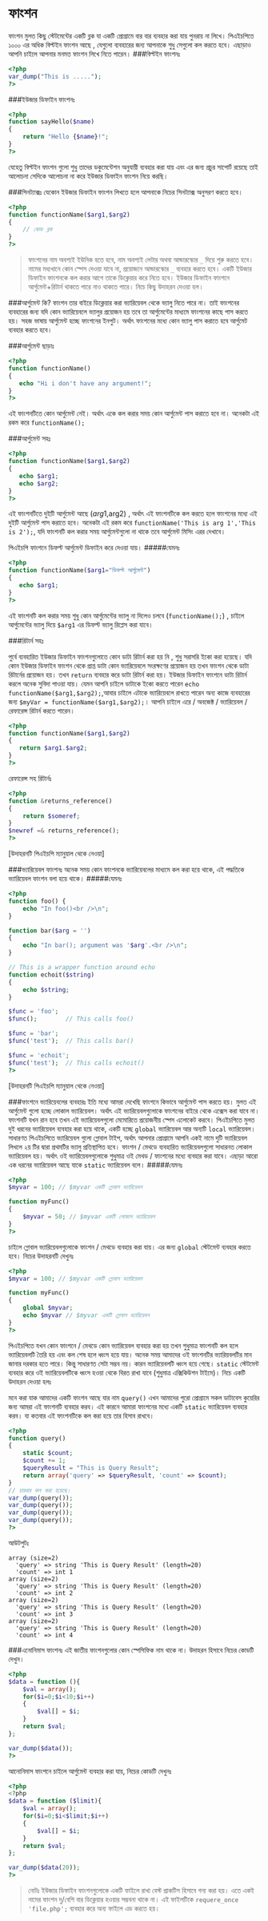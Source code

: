 # ফাংশন

ফাংশন মুলত কিছু স্টেটমেন্টের একটি ব্লক যা একটি প্রোগ্রামে বার বার ব্যবহার করা যায় পুনরায় না লিখে। পিএইচপিতে ১০০০ এর অধিক বিল্টইন ফাংশন আছে , যেগুলো ব্যবহারের
জন্য আপনাকে শুধু সেগুলো কল করতে হবে। এছাড়াও আপনি চাইলে আপনার মনমত ফাংশন লিখে নিতে পারেন। 
###বিল্টইন ফাংশনঃ
```php
<?php
var_dump("This is .....");
?>
```

###ইউজার ডিফাইন ফাংশনঃ
```php
<?php
function sayHello($name)
{
    return "Hello {$name}!";
}
?>
```
যেহেতু বিল্টইন ফাংশন গুলো শুধু তাদের ডকুমেন্টেশন অনুযায়ী ব্যবহার করা যায় এবং এর জন্য প্রচুর সাপোর্ট রয়েছে তাই আলোচনা সেদিকে আলোচনা না করে ইউজার ডিফাইন ফাংশন নিয়ে করছি। 

###সিনট্যাক্সঃ
যেকোন ইউজার ডিফাইন ফাংশন লিখতে হলে আপনাকে নিচের সিনট্যাক্স অনুসরণ করতে হবে। 
```php
<?php
function functionName($arg1,$arg2)
{
    // কোড ব্লক 
}
?>
```
>ফাংশনের নাম অবশ্যই ইউনিক হতে হবে, নাম অবশ্যই লেটার অথবা আন্ডারস্কোর `_` দিয়ে শুরু করতে হবে। নামের মধ্যখানে কোন স্পেস দেওয়া যাবে না, প্রয়োজনে আন্ডারস্কোর  `_` ব্যবহার করতে হবে। একটি ইউজার ডিফাইন ফাংশনকে কল করার আগে তাকে ডিক্লেয়ার করে নিতে হবে।  ইউজার ডিফাইন ফাংশনে আর্গুমেন্ট+রিটার্ন থাকতে পারে নাও থাকতে পারে। নিচে কিছু উদাহরন দেওয়া হল।

###আর্গুমেন্ট  কি?
 ফাংশন তার বাইরে ডিক্লেয়ার করা ভ্যারিয়েবল থেকে ভ্যালু নিতে পারে না। তাই ফাংশনের ব্যবহারের জন্য যদি কোন ভ্যারিয়েবলে ভ্যালুর প্রয়োজন হয় তবে তা আর্গুমেন্টের মাধ্যমে ফাংশনের কাছে পাস করতে হয়। সহজ ভাষায় আর্গুমেন্ট হচ্ছে  ফাংশনের ইনপুট। অর্থাৎ ফাংশনের মধ্যে কোন ভ্যালু পাস করাতে হবে আর্গুমেট ব্যবহার করতে হবে।
 
 
###আর্গুমেন্ট ছাড়াঃ
```php
<?php
function functionName()
{
   echo "Hi i don't have any argument!";
}
?>
```
এই ফাংশনটিতে  কোন আর্গুমেন্ট নেই। অর্থাৎ একে কল করার সময় কোন আর্গুমেন্ট পাস করাতে হবে না। অনেকটা এই রকম করে  `functionName();`

###আর্গুমেন্ট সহঃ
```php
<?php
function functionName($arg1,$arg2)
{
   echo $arg1;
   echo $arg2;
}
?>
```
এই ফাংশনটিতে দুইটি আর্গুমেন্ট আছে ($arg1,$arg2) , অর্থাৎ এই ফাংশনটিকে কল করতে হলে ফাংশনের মধ্যে এই দুইটি আর্গুমেন্ট পাস করাতে হবে। অনেকটা এই রকম করে  `functionName('This is arg 1','This is 2');`, যদি ফাংশনটি কল করার সময় আর্গুমেন্টগুলো না থাকে তবে আর্গুমেন্ট মিসিং এরর দেখাবে।

পিএইচপি ফাংশনে ডিফল্ট আর্গুমেন্ট  ডিফাইন করে দেওয়া যায়।
#####যেমনঃ
```php
<?php
function functionName($arg1="ডিফল্ট আর্গুমেন্ট")
{
   echo $arg1;
}
?>
``` 
এই ফাংশনটি কল করার সময় শুধু কোন আর্গুমেন্টের ভ্যালু না দিলেও চলবে  (`functionName();`) , চাইলে আর্গুমেন্টের ভ্যালু দিয়ে  `$arg1` এর  ডিফল্ট ভ্যালু রিপ্লেস করা যাবে।

###রিটার্ন সহঃ

পুর্বে ব্যবহারিত  ইউজার ডিফাইন ফাংশনগুলোতে কোন ডাটা রিটার্ন করা হয় নি , শুধু সরাসরি ইকো করা হয়েছে। যদি কোন ইউজার ডিফাইন ফাংশন থেকে প্রাপ্ত ডাটা কোন ভ্যারিয়েবলে সংরক্ষণের প্রয়োজন হয় তখন ফাংশন থেকে ডাটা রিটার্নের প্রয়োজন হয়। তখন `return` ব্যবহার করে ডাটা রিটার্ন করা হয়।  ইউজার ডিফাইন ফাংশনে ডাটা রিটার্ন করলে অনেক সুবিদা পাওয়া যায়। যেমন আপনি চাইলে ডাটাকে ইকো করতে পারেন `echo functionName($arg1,$arg2);`,আবার চাইলে এটাকে ভ্যারিয়েবলে রাখতে পারেন অন্য কাজে ব্যবহারের জন্য `$myVar = functionName($arg1,$arg2);`। আপনি চাইলে এরে / অবজেক্ট / ভ্যারিয়েবল / রেফারেন্স রিটার্ন করতে পারেন।
```php
<?php
function functionName($arg1,$arg2)
{
   return $arg1.$arg2;
}
?>
```

রেফারেন্স সহ রিটার্নঃ
```php
<?php
function &returns_reference()
{
    return $someref;
}
$newref =& returns_reference();
?>
```
[উদাহরনটি পিএইচপি ম্যানুয়াল থেকে নেওয়া]

###ভ্যারিয়েবল ফাংশনঃ
অনেক সময় কোন ফাংশনকে ভ্যারিয়েবলের মাধ্যমে কল করা হয়ে থাকে, এই পদ্ধতিকে ভ্যারিয়েবল ফাংশন বলা হয়ে থাকে।
#####যেমনঃ
```php
<?php
function foo() {
    echo "In foo()<br />\n";
}

function bar($arg = '')
{
    echo "In bar(); argument was '$arg'.<br />\n";
}

// This is a wrapper function around echo
function echoit($string)
{
    echo $string;
}

$func = 'foo';
$func();        // This calls foo()

$func = 'bar';
$func('test');  // This calls bar()

$func = 'echoit';
$func('test');  // This calls echoit()
?>
```
[উদাহরনটি পিএইচপি ম্যানুয়াল থেকে নেওয়া]

###ফাংশনে ভ্যারিয়েবলের ব্যবহারঃ 
ইতি মধ্যে আমরা দেখেছি ফাংশনে কিভাবে আর্গুমেন্ট পাস করতে হয়। মুলত এই আর্গুমেন্ট গুলো হচ্ছে লোকাল ভ্যারিয়েবল। অর্থাৎ এই ভ্যারিয়েবলগুলোকে ফাংশনের বাইরে থেকে এক্সেস করা যাবে না। ফাংশনটি যখন রান হবে তখন এই ভ্যারিয়েবলগুলো মেমোরিতে প্রয়োজনীয় স্পেস এলোকেট করবে। পিএইচপিতে মুলত দুই ধরনের ভ্যারিয়েবল ব্যবহার করা হয়ে থাকে, একটি হচ্ছে `global` ভ্যারিয়েবল আর অন্যটি `local` ভ্যারিয়েবল। সাধারণত পিএইচপিতে ভ্যারিয়েবল গুলো গ্লোবাল টাইপ, অর্থাৎ আপনার প্রোগ্রামে আপনি একই নামে দুটি ভ্যারিয়েবল লিখলে ২য় টির দ্বারা প্রথমটির ভ্যালু প্রতিস্থাপিত হবে। ফাংশন / মেথডে ব্যবহারিত ভ্যারিয়েবলগুলো সাধারনত লোকাল ভ্যারিয়েবল হয়। অর্থাৎ ওই ভ্যারিয়েবলগুলোকে শুধুমাত্র ওই মেথড / ফাংশনের মধ্যে ব্যবহার করা যাবে। এছাড়া আরো এক ধরনের ভ্যারিয়েবল আছে যাকে `static` ভ্যারিয়েবল বলে। 
#####যেমনঃ 
```php
<?php
$myvar = 100; // $myvar একটি গ্লোবাল ভ্যারিয়েবল

function myFunc()
{
	$myvar = 50; // $myvar একটি লোকাল ভ্যারিয়েবল
}
?>
```

চাইলে গ্লোবাল ভ্যারিয়েবলগুলোকে ফাংশন / মেথডে ব্যবহার করা যায়। এর জন্য `global` স্টেটমেন্ট ব্যবহার করতে হবে।  নিচের উদাহরনটি দেখুনঃ
```php
<?php
$myvar = 100; // $myvar একটি গ্লোবাল ভ্যারিয়েবল

function myFunc()
{
	global $myvar;
	echo $myvar // $myvar একটি গ্লোবাল ভ্যারিয়েবল
}
?>
```

পিএইচপিতে যখন কোন ফাংশনে / মেথডে কোন ভ্যারিয়েবল ব্যবহার করা হয় তখন শুধুমাত্র ফাংশনটি কল হলে ভ্যারিয়েবলটি তৈরি হয় এবং কল শেষ হলে ধ্বংস হয়ে যায়। অনেক সময় আমাদের ওই ফাংশনটির ভ্যারিয়বলটির মান জানার দরকার হতে পারে। কিন্তু সাধারণত সেটা সম্ভব নয়। কারন ভ্যারিয়েবলটি ধ্বংস হয়ে গেছে। `static` স্টেটমেন্ট ব্যবহার করে ওই ভ্যারিয়েবলটিকে ধ্বংস হওয়া থেকে বিরত রাখা যাবে (শুধুমাত্র এক্সিকিউশন টাইমে)। নিচে একটি উদাহরন দেওয়া হলঃ

মনে করা যাক আমাদের একটি ফাংশন আছে যার নাম `query()` এখন আমাদের পুরো প্রোগ্রামে সকল ডাটাবেস কুয়েরির জন্য আমরা এই ফাংশনটি ব্যবহার করব। এই কারনে আমারা ফাংশনের মধ্যে একটি `static` ভ্যারিয়েবল ব্যবহার করব। যা কতবার এই ফাংশনটিকে কল করা হয়ে তার হিসাব রাখবে। 

```php
<?php
function query()
{
	static $count;
	$count += 1;
	$queryResult = "This is Query Result";
	return array('query' => $queryResult, 'count' => $count);
}
// চারবার কল করা হয়েছে।
var_dump(query());
var_dump(query());
var_dump(query());
var_dump(query());
?>
```
আউটপুটঃ 
```
array (size=2)
  'query' => string 'This is Query Result' (length=20)
  'count' => int 1
array (size=2)
  'query' => string 'This is Query Result' (length=20)
  'count' => int 2
array (size=2)
  'query' => string 'This is Query Result' (length=20)
  'count' => int 3
array (size=2)
  'query' => string 'This is Query Result' (length=20)
  'count' => int 4
```
###এনোনিমাস ফাংশনঃ
এই জাতীয় ফাংশনগুলোর কোন স্পেসিফিক নাম থাকে না।  উদাহরন হিসাবে নিচের কোডটি দেখুন।
```php
<?php
$data = function (){
    $val = array();
    for($i=0;$i<10;$i++)
    {
        $val[] = $i;
    }
    return $val;
};

var_dump($data());
?>
```
আনোনিমাস ফাংশনে চাইলে আর্গুমেন্ট ব্যবহার করা যায়, নিচের কোডটি দেখুনঃ 
```php
<?php
<?php
$data = function ($limit){
    $val = array();
    for($i=0;$i<$limit;$i++)
    {
        $val[] = $i;
    }
    return $val;
};

var_dump($data(20));
?>
```

>নোটঃ ইউজার ডিফাইন ফাংশনগুলোকে একটি ফাইলে রাখা বেস্ট প্রাকটিস হিসাবে গন্য করা হয়। এতে একই নামের ফাংশন দু/বেশি বার ডিক্লেয়ার হওয়ার সম্ভবনা থাকে না। এই ফাইলটিকে `requere_once 'file.php';` ব্যবহার করে অন্য ফাইলে এড করতে হয়। 